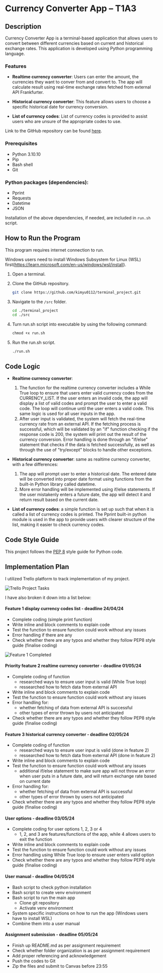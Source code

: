 # Currency Converter App – T1A3

## Description

Currency Converter App is a terminal-based application that allows users to convert between different currencies based on current and historical exchange rates. This application is developed using Python programming language.

### Features

- **Realtime currency converter**: Users can enter the amount, the currencies they want to conver from and convert to. The app will calculate result using real-time exchange rates fetched from external API Frankfurter.

- **Historical currency converter**: This feature allows users to choose a specific historical date for currency conversion.

- **List of currency codes**: List of currency codes is provided to assist users who are unsure of the appropriate codes to use.

Link to the GitHub repository can be found [here](https://github.com/kimyu0112/terminal_project).

### Prerequisites
- Python 3.10.10
- Pip
- Bash shell
- Git

### Python packages (dependencies):
- Pprint
- Requests
- Datetime
- JSON

Installation of the above dependencies, if needed, are included in `run.sh` script.

## How to Run the Program

This program requires internet connection to run.

Windows users need to install Windows Subsystem for Linux (WSL) first(https://learn.microsoft.com/en-us/windows/wsl/install).

1. Open a terminal.

2. Clone the GitHub repository.
    ```sh
    git clone https://github.com/kimyu0112/terminal_project.git
    ```
3. Navigate to the `/src` folder.
    ```sh
    cd ./terminal_project
    cd ./src

4. Turn run.sh script into executable by using the following command:
    ```sh
    chmod +x run.sh
    ```
5. Run the run.sh script.
    ```sh
    ./run.sh
    ```

## Code Logic

- **Realtime currency converter**: 
  1. The function for the realtime currency converter includes a While True loop to ensure that users enter valid currency codes from the CURRENCY_LIST. If the user enters an invalid code, the app will display a list of valid codes and prompt the user to enter a valid code. The loop will continue until the user enters a valid code. This same logic is used for all user inputs in the app.
  2. After user input is validated, the system will fetch the real-time currency rate from an external API. If the fetching process is successful, which will be validated by an "if" function checking if the response code is 200, the system will print out the result of the currency conversion. Error handling is done through an "if/else" statement that checks if the data is fetched successfully, as well as through the use of "try/except" blocks to handle other exceptions.

- **Historical currency converter**: 
  same as realtime currency converter, with a few differences:
  1. The app will prompt user to enter a historical date. The entered date will be converted into proper date format using functions from the built-in Python library called datetime.
  2. More error handling will be implemented using if/else statements. If the user mistakenly enters a future date, the app will detect it and return result based on the current date.

- **List of currency codes**: 
  a simple function is set up such that when it is called a list of currency codes is printed. The Pprint built-in python module is used in the app to provide users with clearer structure of the list, making it easier to check currency codes.

## Code Style Guide

This project follows the [PEP 8](https://pep8.org/) style guide for Python code.

## Implementation Plan

I utilized Trello platform to track implementation of my project. 

![Trello Project Tasks](/docs/Trello%20Tasks%20Overview.png)

I have also broken it down into a list below:

#### Feature 1 display currency codes list - deadline 24/04/24
- Complete coding (simple print function)
- Write inline and block comments to explain code
- Test the function to ensure function could work without any issues
- Error handling if there are any
- Check whether there are any typos and whether they follow PEP8 style guide (finalise coding)

![Feature 1 Completed](/docs/Feature%201%20Completed.png)

#### Priority feature 2 realtime currency converter - deadline 01/05/24 
- Complete coding of function
  - researched ways to ensure user input is valid (While True loop)
  - ressearched how to fetch data from external API
- Write inline and block comments to explain code
- Test the function to ensure function could work without any issues
- Error handling for:
  - whether fetching of data from external API is successful
  - other types of error thrown by users not anticipated
- Check whether there are any typos and whether they follow PEP8 style guide (finalise coding)
  
#### Feature 3 historical currency converter - deadline 02/05/24
- Complete coding of function
  - researched ways to ensure user input is valid (done in feature 2)
  - ressearched how to fetch data from external API (done in feature 2)
- Write inline and block comments to explain code
- Test the function to ensure function could work without any issues
  - additional if/else statement to make sure app will not throw an error when user puts in a future date, and will return exchange rate based on current date
- Error handling for:
  - whether fetching of data from external API is successful
  - other types of error thrown by users not anticipated
- Check whether there are any typos and whether they follow PEP8 style guide (finalise coding)

#### User options - deadline 03/05/24
- Complete coding for user options 1, 2, 3 or 4
  - 1, 2, and 3 are features/functions of the app, while 4 allows users to exit the function
- Write inline and block comments to explain code
- Test the function to ensure function could work without any issues
- Error handling using While True loop to ensure user enters valid option
- Check whether there are any typos and whether they follow PEP8 style guide (finalise coding)

#### User manual - deadline 04/05/24
- Bash script to check python installation
- Bash script to create venv environment
- Bash script to run the main app
  - Clone git repository
  - Activate venv environment
- System specific instructions on how to run the app (Windows users have to install WSL)
- Combine them into a user manual

#### Assignment submission - deadline 05/05/24
- Finish up README.md as per assignment requirement
- Check whether folder organization is as per assignment requirement
- Add proper referencing and acknowledgement
- Push the codes to Git
- Zip the files and submit to Canvas  before 23:55